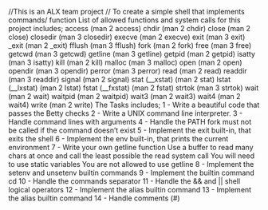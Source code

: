 //This is an ALX team project
// To create a simple shell that implements commands/ function
List of allowed functions and system calls for this project includes;
access (man 2 access)
chdir (man 2 chdir)
close (man 2 close)
closedir (man 3 closedir)
execve (man 2 execve)
exit (man 3 exit)
_exit (man 2 _exit)
fflush (man 3 fflush)
fork (man 2 fork)
free (man 3 free)
getcwd (man 3 getcwd)
getline (man 3 getline)
getpid (man 2 getpid)
isatty (man 3 isatty)
kill (man 2 kill)
malloc (man 3 malloc)
open (man 2 open)
opendir (man 3 opendir)
perror (man 3 perror)
read (man 2 read)
readdir (man 3 readdir)
signal (man 2 signal)
stat (__xstat) (man 2 stat)
lstat (__lxstat) (man 2 lstat)
fstat (__fxstat) (man 2 fstat)
strtok (man 3 strtok)
wait (man 2 wait)
waitpid (man 2 waitpid)
wait3 (man 2 wait3)
wait4 (man 2 wait4)
write (man 2 write)
The Tasks includes;
1 - Write a beautiful code that passes the Betty checks
2 - Write a UNIX command line interpreter.
3 - Handle command lines with arguments
4 - Handle the PATH
fork must not be called if the command doesn’t exist
5 - Implement the exit built-in, that exits the shell
6 - Implement the env built-in, that prints the current environment
7 - Write your own getline function
Use a buffer to read many chars at once and call the least possible the read system call
You will need to use static variables
You are not allowed to use getline
8 - Implement the setenv and unsetenv builtin commands
9 - Implement the builtin command cd
10 - Handle the commands separator
11 - Handle the && and || shell logical operators
12 - Implement the alias builtin command
13 - Implement the alias builtin command
14 - Handle comments (#) 
